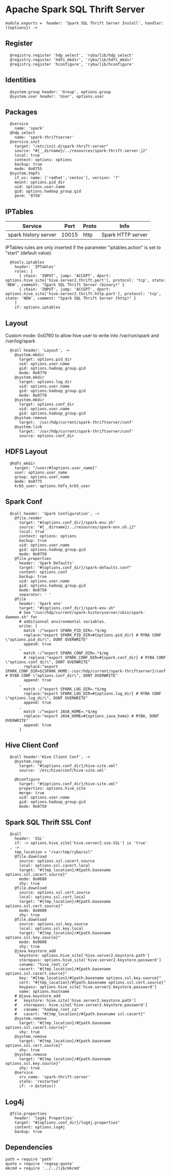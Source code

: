 
# Apache Spark SQL Thrift Server

    module.exports =  header: 'Spark SQL Thrift Server Install', handler: ({options}) ->

## Register

      @registry.register 'hdp_select', 'ryba/lib/hdp_select'
      @registry.register 'hdfs_mkdir', 'ryba/lib/hdfs_mkdir'
      @registry.register 'hconfigure', 'ryba/lib/hconfigure'

## Identities

      @system.group header: 'Group', options.group
      @system.user header: 'User', options.user

## Packages

      @service
        name: 'spark'
      @hdp_select
        name: 'spark-thriftserver'
      @service.init
        target: "/etc/init.d/spark-thrift-server"
        source: "#{__dirname}/../resources/spark-thrift-server.j2"
        local: true
        context: options: options
        backup: true
        mode: 0o0755
      @system.tmpfs
        if_os: name: ['redhat','centos'], version: '7'
        mount: options.pid_dir
        uid: options.user.name
        gid: options.hadoop_group.gid
        perm: '0750'

## IPTables

| Service              | Port  | Proto | Info              |
|----------------------|-------|-------|-------------------|
| spark history server | 10015 | http  | Spark HTTP server |

IPTables rules are only inserted if the parameter "iptables.action" is set to
"start" (default value).

      @tools.iptables
        header: 'IPTables'
        rules: [
          { chain: 'INPUT', jump: 'ACCEPT', dport: options.hive_site['hive.server2.thrift.port'], protocol: 'tcp', state: 'NEW', comment: "Spark SQL Thrift Server (binary)" }
          { chain: 'INPUT', jump: 'ACCEPT', dport: options.hive_site['hive.server2.thrift.http.port'], protocol: 'tcp', state: 'NEW', comment: "Spark SQL Thrift Server (http)" }
        ]
        if: options.iptables

## Layout

Custom mode: 0o0760 to allow hive user to write into /var/run/spark and /var/log/spark

      @call header: 'Layout', ->
        @system.mkdir
          target: options.pid_dir
          uid: options.user.name
          gid: options.hadoop_group.gid
          mode: 0o0770
        @system.mkdir
          target: options.log_dir
          uid: options.user.name
          gid: options.hadoop_group.gid
          mode: 0o0770
        @system.mkdir
          target: options.conf_dir
          uid: options.user.name
          gid: options.hadoop_group.gid
        @system.remove
          target: '/usr/hdp/current/spark-thriftserver/conf'
        @system.link
          target: '/usr/hdp/current/spark-thriftserver/conf'
          source: options.conf_dir

## HDFS Layout

      @hdfs_mkdir
        target: "/user/#{options.user_name}"
        user: options.user_name
        group: options.user_name
        mode: 0o0775
        krb5_user: options.hdfs_krb5_user

## Spark Conf

      @call header: 'Spark Configuration', ->
        @file.render
          target: "#{options.conf_dir}/spark-env.sh"
          source: "#{__dirname}/../resources/spark-env.sh.j2"
          local: true
          context: options: options
          backup: true
          uid: options.user.name
          gid: options.hadoop_group.gid
          mode: 0o0750
        @file.properties
          header: 'Spark Defaults'
          target: "#{options.conf_dir}/spark-defaults.conf"
          content: options.conf
          backup: true
          uid: options.user.name
          gid: options.hadoop_group.gid
          mode: 0o0750
          separator: ' '
        @file
          header: 'Spark env'
          target: "#{options.conf_dir}/spark-env.sh"
          # See "/usr/hdp/current/spark-historyserver/sbin/spark-daemon.sh" for
          # additionnal environmental variables.
          write: [
            match :/^export SPARK_PID_DIR=.*$/mg
            replace:"export SPARK_PID_DIR=#{options.pid_dir} # RYBA CONF \"options.pid_dir\", DONT OVERWRITE"
            append: true
          ,
            match :/^export SPARK_CONF_DIR=.*$/mg
            # replace:"export SPARK_CONF_DIR=#{spark.conf_dir} # RYBA CONF \"options.conf_dir\", DONT OVERWRITE"
            replace:"export SPARK_CONF_DIR=${SPARK_HOME:-/usr/hdp/current/spark-thriftserver}/conf # RYBA CONF \"options.conf_dir\", DONT OVERWRITE"
            append: true
          ,
            match :/^export SPARK_LOG_DIR=.*$/mg
            replace:"export SPARK_LOG_DIR=#{options.log_dir} # RYBA CONF \"options.log_dir\", DONT OVERWRITE"
            append: true
          ,
            match :/^export JAVA_HOME=.*$/mg
            replace:"export JAVA_HOME=#{options.java_home} # RYBA, DONT OVERWRITE"
            append: true
          ]

## Hive Client Conf

      @call header:'Hive Client Conf', ->
        @system.copy
          target: "#{options.conf_dir}/hive-site.xml"
          source: '/etc/hive/conf/hive-site.xml'

        @hconfigure
          target: "#{options.conf_dir}/hive-site.xml"
          properties: options.hive_site
          merge: true
          uid: options.user.name
          gid: options.hadoop_group.gid
          mode: 0o0750

## Spark SQL Thrift SSL Conf      

      @call
        header: 'SSL'
        if: -> options.hive_site['hive.server2.use.SSL'] is 'true'
      , ->
        tmp_location = "/var/tmp/ryba/ssl"
        @file.download
          source: options.ssl.cacert.source
          local: options.ssl.cacert.local
          target: "#{tmp_location}/#{path.basename options.ssl.cacert.source}"
          mode: 0o0600
          shy: true
        @file.download
          source: options.ssl.cert.source
          local: options.ssl.cert.local
          target: "#{tmp_location}/#{path.basename options.ssl.cert.source}"
          mode: 0o0600
          shy: true
        @file.download
          source: options.ssl.key.source
          local: options.ssl.key.local
          target: "#{tmp_location}/#{path.basename options.ssl.key.source}"
          mode: 0o0600
          shy: true
        @java.keystore_add
          keystore: options.hive_site['hive.server2.keystore.path']
          storepass: options.hive_site['hive.server2.keystore.password']
          caname: "hive_root_ca"
          cacert: "#{tmp_location}/#{path.basename options.ssl.cacert.source}"
          key: "#{tmp_location}/#{path.basename options.ssl.key.source}"
          cert: "#{tmp_location}/#{path.basename options.ssl.cert.source}"
          keypass: options.hive_site['hive.server2.keystore.password']
          name: options.hostname
        # @java.keystore_add
        #   keystore: hive.site['hive.server2.keystore.path']
        #   storepass: hive.site['hive.server2.keystore.password']
        #   caname: "hadoop_root_ca"
        #   cacert: "#{tmp_location}/#{path.basename ssl.cacert}"
        @system.remove
          target: "#{tmp_location}/#{path.basename options.ssl.cacert.source}"
          shy: true
        @system.remove
          target: "#{tmp_location}/#{path.basename options.ssl.cert.source}"
          shy: true
        @system.remove
          target: "#{tmp_location}/#{path.basename options.ssl.key.source}"
          shy: true
        @service
          srv_name: 'spark-thrift-server'
          state: 'restarted'
          if: -> @status()

## Log4j 

      @file.properties
        header: 'log4j Properties'
        target: "#{options.conf_dir}/log4j.properties"
        content: options.log4j
        backup: true

## Dependencies

    path = require 'path'
    quote = require 'regexp-quote'
    mkcmd = require '../../lib/mkcmd'

